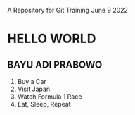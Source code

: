 A Repository for Git Training June 9 2022

# HELLO WORLD
## BAYU ADI PRABOWO

1. Buy a Car
2. Visit Japan
3. Watch Formula 1 Race
4. Eat, Sleep, Repeat